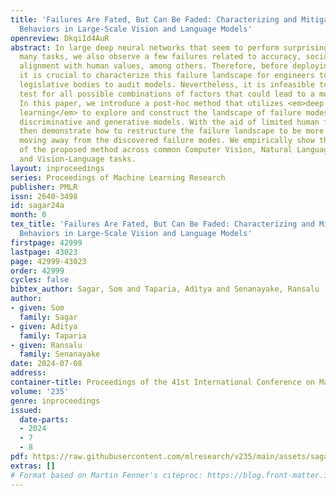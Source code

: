 ```yaml
---
title: 'Failures Are Fated, But Can Be Faded: Characterizing and Mitigating Unwanted
  Behaviors in Large-Scale Vision and Language Models'
openreview: DkqiId4AuR
abstract: In large deep neural networks that seem to perform surprisingly well on
  many tasks, we also observe a few failures related to accuracy, social biases, and
  alignment with human values, among others. Therefore, before deploying these models,
  it is crucial to characterize this failure landscape for engineers to debug and
  legislative bodies to audit models. Nevertheless, it is infeasible to exhaustively
  test for all possible combinations of factors that could lead to a model’s failure.
  In this paper, we introduce a post-hoc method that utilizes <em>deep reinforcement
  learning</em> to explore and construct the landscape of failure modes in pre-trained
  discriminative and generative models. With the aid of limited human feedback, we
  then demonstrate how to restructure the failure landscape to be more desirable by
  moving away from the discovered failure modes. We empirically show the effectiveness
  of the proposed method across common Computer Vision, Natural Language Processing,
  and Vision-Language tasks.
layout: inproceedings
series: Proceedings of Machine Learning Research
publisher: PMLR
issn: 2640-3498
id: sagar24a
month: 0
tex_title: 'Failures Are Fated, But Can Be Faded: Characterizing and Mitigating Unwanted
  Behaviors in Large-Scale Vision and Language Models'
firstpage: 42999
lastpage: 43023
page: 42999-43023
order: 42999
cycles: false
bibtex_author: Sagar, Som and Taparia, Aditya and Senanayake, Ransalu
author:
- given: Som
  family: Sagar
- given: Aditya
  family: Taparia
- given: Ransalu
  family: Senanayake
date: 2024-07-08
address:
container-title: Proceedings of the 41st International Conference on Machine Learning
volume: '235'
genre: inproceedings
issued:
  date-parts:
  - 2024
  - 7
  - 8
pdf: https://raw.githubusercontent.com/mlresearch/v235/main/assets/sagar24a/sagar24a.pdf
extras: []
# Format based on Martin Fenner's citeproc: https://blog.front-matter.io/posts/citeproc-yaml-for-bibliographies/
---
```

